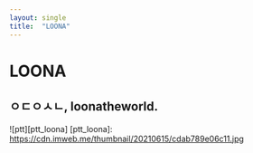 ```yaml
---
layout: single
title:  "LOONA"
---
```


# LOONA

**ㅇㄷㅇㅅㄴ**, loonatheworld.
---
![ptt][ptt_loona]
[ptt_loona]: https://cdn.imweb.me/thumbnail/20210615/cdab789e06c11.jpg
